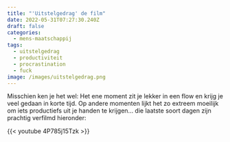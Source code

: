 ```yaml
---
title: "'Uitstelgedrag' de film"
date: 2022-05-31T07:27:30.240Z
draft: false
categories:
  - mens-maatschappij
tags:
  - uitstelgedrag
  - productiviteit
  - procrastination
  - fuck
image: /images/uitstelgedrag.png
---
```

Misschien ken je het wel: Het ene moment zit je lekker in een flow en krijg je veel gedaan in korte tijd. Op andere momenten lijkt het zo extreem moeilijk om iets productiefs uit je handen te krijgen... die laatste soort dagen zijn prachtig verfilmd hieronder:

{{< youtube 4P785j15Tzk >}}
